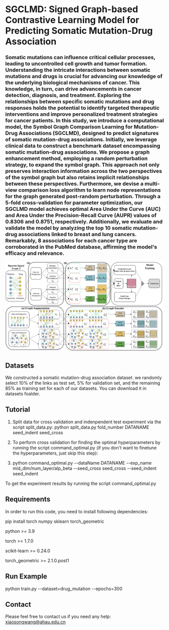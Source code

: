 # SGCLMD: Signed Graph-based Contrastive Learning Model for Predicting Somatic Mutation-Drug Association
### Somatic mutations can influence critical cellular processes, leading to uncontrolled cell growth and tumor formation. Understanding the intricate interactions between somatic mutations and drugs is crucial for advancing our knowledge of the underlying biological mechanisms of cancer. This knowledge, in turn, can drive advancements in cancer detection, diagnosis, and treatment. Exploring the relationships between specific somatic mutations and drug responses holds the potential to identify targeted therapeutic interventions and improve personalized treatment strategies for cancer patients. In this study, we introduce a computational model, the Symbol Graph Comparison Learning for Mutation-Drug Associations (SGCLMD), designed to predict signatures of somatic mutation-drug associations. Initially, we leverage clinical data to construct a benchmark dataset encompassing somatic mutation-drug associations. We propose a graph enhancement method, employing a random perturbation strategy, to expand the symbol graph. This approach not only preserves interaction information across the two perspectives of the symbol graph but also retains implicit relationships between these perspectives. Furthermore, we devise a multi-view comparison loss algorithm to learn node representations for the graph generated post-random perturbation. Through a 5-fold cross-validation for parameter optimization, our SGCLMD model achieves optimal Area Under the Curve (AUC) and Area Under the Precision-Recall Curve (AUPR) values of 0.8306 and 0.8751, respectively. Additionally, we evaluate and validate the model by analyzing the top 10 somatic mutation-drug associations linked to breast and lung cancers. Remarkably, 8 associations for each cancer type are corroborated in the PubMed database, affirming the model's efficacy and relevance. 

![image](https://github.com/wangxiaosong96/SGCLMD/blob/main/SGCLMD-main/Images/graph.png)

## Datasets
We constructed a somatic mutation-drug association dataset. we randomly select 10% of the links as test set, 5% for validation set, and the remaining 85% as training set for each of our datasets. You can download it in datasets foalder.


## Tutorial
1. Split data for cross validation and indenpendent test experiment via the script split_data.py: python split_data.py fold_number DATANAME seed_indent seed_cross

2. To perform cross validation for finding the optimal hyperparameters by running the script command_optimal.py (if you don't want to finetune the hyperparameters, just skip this step):

3. python command_optimal.py --dataName DATANAME --exp_name mid_dim/num_layer/alp_beta --seed_cross seed_cross --seed_indent seed_indent

To get the experiment results by running the script command_optimal.py

## Requirements
In order to run this code, you need to install following dependencies:

pip install torch numpy sklearn torch_geometric

python >= 3.9

torch >= 1.7.0

scikit-learn >= 0.24.0

torch_geometric >= 2.1.0.post1

## Run Example
python train.py --dataset=drug_mutation --epochs=300

## Contact

Please feel free to contact us if you need any help: xiaosongwang@ahau.edu.cn
